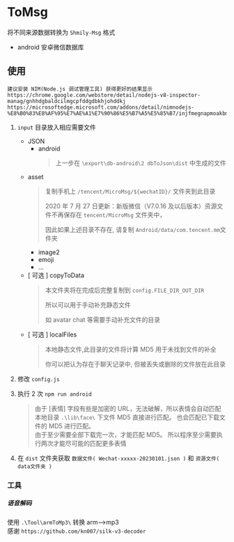 # ToMsg

将不同来源数据转换为 `Shmily-Msg` 格式

-   android 安卓微信数据库


## 使用

```
建议安装 NIM(Node.js 调试管理工具) 获得更好的结果显示
https://chrome.google.com/webstore/detail/nodejs-v8-inspector-manag/gnhhdgbaldcilmgcpfddgdbkhjohddkj
https://microsoftedge.microsoft.com/addons/detail/nimnodejs-%E8%B0%83%E8%AF%95%E7%AE%A1%E7%90%86%E5%B7%A5%E5%85%B7/injfmegnapmoakbmnmnecjabigpdjeme
```

1.  `input` 目录放入相应需要文件

    -   JSON 
        -   android
              > 上一步在 `\export\db-android\2 dbToJson\dist` 中生成的文件
    -   asset
          > 复制手机上 `/tencent/MicroMsg/${wechatID}/` 文件夹到此目录
          > 
          > 2020 年 7 月 27 日更新：新版微信（V7.0.16 及以后版本）资源文件不再保存在 `tencent/MicroMsg` 文件夹中，
          >
          > 因此如果上述目录不存在, 请复制 `Android/data/com.tencent.mm`文件夹
        - image2
        - emoji
        - ...
    -   [ 可选 ] copyToData 
        >   本文件夹将在完成后完整复制到 `config.FILE_DIR_OUT_DIR`
        > 
        >   所以可以用于手动补充静态文件
        > 
        >   如 avatar chat 等需要手动补充文件的目录
    -   [ 可选 ] localFiles 
        > 本地静态文件,此目录的文件将计算 MD5 用于未找到文件的补全
        >
        > 你可以把认为存在于聊天记录中, 但被丢失或删除的文件放在此目录

2.  修改 `config.js`
3.  执行 2 次 `npm run android`
   
    > 由于 [表情] 字段有些是加密的 URL，无法破解，所以表情会自动匹配本地目录 `.\lib\face\` 下文件 MD5 直接进行匹配。 也会匹配已下载文件的 MD5 进行匹配。 <br/>
    > 由于至少需要全部下载完一次，才能匹配 MD5。 所以程序至少需要执行两次才能尽可能的匹配更多表情

5. 在 `dist` 文件夹获取 `数据文件( Wechat-xxxxx-20230101.json )` 和 `资源文件( data文件夹 )`

### 工具

##### 语音解码

使用 `.\Tool\armToMp3\` 转换 arm-->mp3 <br/>
感谢 `https://github.com/kn007/silk-v3-decoder`
